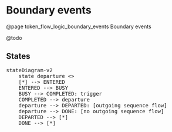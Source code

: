 # Boundary events
@page token_flow_logic_boundary_events Boundary events

@todo

## States

<pre class="mermaid">
stateDiagram-v2
    state departure <<choice>>
    [*] --> ENTERED
    ENTERED --> BUSY
    BUSY --> COMPLETED: trigger
    COMPLETED --> departure
    departure --> DEPARTED: [outgoing sequence flow]
    departure --> DONE: [no outgoing sequence flow]
    DEPARTED --> [*]
    DONE --> [*]
</pre>
